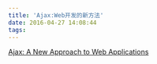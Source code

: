```yaml
---
title: 'Ajax:Web开发的新方法'
date: 2016-04-27 14:08:44
tags:
---
```


[Ajax: A New Approach to Web Applications](http://adaptivepath.org/ideas/ajax-new-approach-web-applications/)
